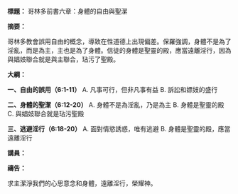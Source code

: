 **標題：** 哥林多前書六章：身體的自由與聖潔

**摘要：**

哥林多教會誤用自由的概念，導致在性道德上出現偏差。保羅強調，身體不是為了淫亂，而是為主，主也是為了身體。信徒的身體是聖靈的殿，應當遠離淫行，因為與娼妓聯合就是與主聯合，玷污了聖殿。

**大綱：**

**一、自由的誤用（6:1-11）**
    A. 凡事可行，但非凡事有益
    B. 訴訟和嫖妓的盛行

**二、身體的聖潔（6:12-20）**
    A. 身體不是為淫亂，乃是為主
    B. 身體是聖靈的殿
    C. 與娼妓聯合就是玷污聖殿

**三、逃避淫行（6:18-20）**
    A. 面對情慾誘惑，唯有逃避
    B. 身體是聖靈的殿，應當遠離淫行

**講員：**

**禱告：**

求主潔淨我們的心思意念和身體，遠離淫行，榮耀神。